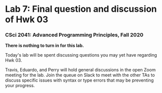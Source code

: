 # Lab 7: Final question and discussion of Hwk 03

### CSci 2041: Advanced Programming Principles, Fall 2020

**There is nothing to turn in for this lab.**

Today's lab will be spent discussing questions you may yet have
regarding Hwk 03.

Travis, Eduardo, and Perry will hold general discussions in the open
Zoom meeting for the lab. Join the queue on Slack to meet with the other TAs
to discuss specific issues with syntax or type errors that may be preventing
your progress.
